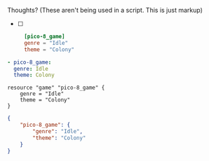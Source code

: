 Thoughts? (These aren't being used in a script. This is just markup)
- [ ] ```toml
	[pico-8_game]
	genre = "Idle"
	theme = "Colony"
	```
```yml
- pico-8_game:
  genre: Idle
  theme: Colony
```
```hcl
resource "game" "pico-8_game" {
	genre = "Idle"
	theme = "Colony"
}
```
```json
{
	"pico-8_game": {
		"genre": "Idle",
		"theme": "Colony"
	}
}
```
